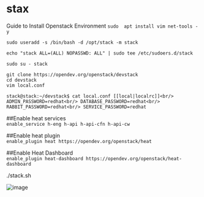 # stax
Guide to Install Openstack Environment
`sudo  apt install vim net-tools -y`<br/>

`sudo useradd -s /bin/bash -d /opt/stack -m stack`<br/>




`echo "stack ALL=(ALL) NOPASSWD: ALL" | sudo tee /etc/sudoers.d/stack`<br/>


`sudo su - stack`<br/>

`git clone https://opendev.org/openstack/devstack`<br/>
`cd devstack`<br/>
`vim local.conf`<br/>


`stack@stack:~/devstack$ cat local.conf
[[local|localrc]]<br/>
ADMIN_PASSWORD=redhat<br/>
DATABASE_PASSWORD=redhat<br/>
RABBIT_PASSWORD=redhat<br/>
SERVICE_PASSWORD=redhat`<br/>

##Enable heat services<br/>
`enable_service h-eng h-api h-api-cfn h-api-cw`

##Enable heat plugin<br/>
`enable_plugin heat https://opendev.org/openstack/heat`

##Enable Heat Dashboard<br/>
`enable_plugin heat-dashboard https://opendev.org/openstack/heat-dashboard`




./stack.sh

![image](https://user-images.githubusercontent.com/103080332/181668527-1962a2ae-859c-4f4f-a598-b8a234de7ec8.png)

